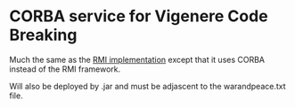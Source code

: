 # CORBA service for Vigenere Code Breaking

Much the same as the [RMI implementation](https://github.com/JohnMalmsteen/vigenere-breaker-rmi) except that it uses CORBA instead of the RMI framework.

Will also be deployed by .jar and must be adjascent to the warandpeace.txt file.
